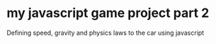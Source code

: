 # my javascript game project part 2
 Defining speed, gravity and physics laws to the car using javascript
